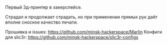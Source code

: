 Первый 3д-принтер в хакерспейсе.

Страдал и продолжает страдать, но при применении прямых рук даёт вполне сносное качество печати.

Прошивка и issues: https://github.com/minsk-hackerspace/Marlin
Конфиги для slic3r: https://github.com/minsk-hackerspace/slic3r-configs

